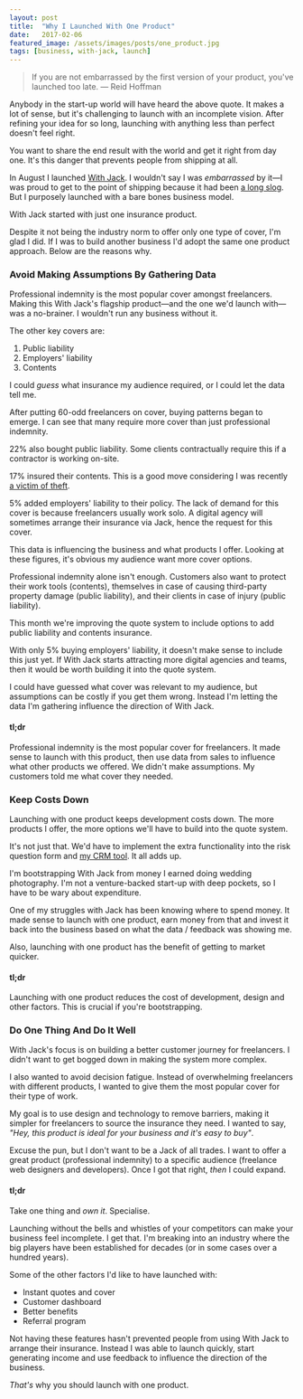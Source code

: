 ```yaml
---
layout: post
title:  "Why I Launched With One Product"
date:   2017-02-06
featured_image: /assets/images/posts/one_product.jpg
tags: [business, with-jack, launch]
---
```


<blockquote>If you are not embarrassed by the first version of your product, you've launched too late. — Reid Hoffman</blockquote>

Anybody in the start-up world will have heard the above quote. It makes a lot of sense, but it's challenging to launch with an incomplete vision. After refining your idea for so long, launching with anything less than perfect doesn't feel right.

You want to share the end result with the world and get it right from day one. It's this danger that prevents people from shipping at all.

In August I launched <a href="https://withjack.co.uk">With Jack</a>. I wouldn't say I was _embarrassed_ by it—I was proud to get to the point of shipping because it had been <a href="/idea-to-launch-in-11-years/">a long slog</a>. But I purposely launched with a bare bones business model.

With Jack started with just one insurance product.

Despite it not being the industry norm to offer only one type of cover, I'm glad I did. If I was to build another business I'd adopt the same one product approach. Below are the reasons why.

<h3>Avoid Making Assumptions By Gathering Data</h3>

Professional indemnity is the most popular cover amongst freelancers. Making this With Jack's flagship product—and the one we'd launch with—was a no-brainer. I wouldn't run any business without it.

The other key covers are:

1. Public liability
2. Employers' liability
3. Contents

I could _guess_ what insurance my audience required, or I could let the data tell me.

After putting 60-odd freelancers on cover, buying patterns began to emerge. I can see that many require more cover than just professional indemnity.

22% also bought public liability. Some clients contractually require this if a contractor is working on-site.

17% insured their contents. This is a good move considering I was recently <a href="https://withjack.co.uk/insurance/2017/01/25/ive-been-burgled.html">a victim of theft</a>.

5% added employers' liability to their policy. The lack of demand for this cover is because freelancers usually work solo. A digital agency will sometimes arrange their insurance via Jack, hence the request for this cover.

This data is influencing the business and what products I offer. Looking at these figures, it's obvious my audience want more cover options.

Professional indemnity alone isn't enough. Customers also want to protect their work tools (contents), themselves in case of causing third-party property damage (public liability), and their clients in case of injury (public liability).

This month we're improving the quote system to include options to add public liability and contents insurance.

With only 5% buying employers' liability, it doesn't make sense to include this just yet. If With Jack starts attracting more digital agencies and teams, then it would be worth building it into the quote system.

I could have guessed what cover was relevant to my audience, but assumptions can be costly if you get them wrong. Instead I'm letting the data I'm gathering influence the direction of With Jack.

<h4>tl;dr</h4>

Professional indemnity is the most popular cover for freelancers. It made sense to launch with this product, then use data from sales to influence what other products we offered. We didn't make assumptions. My customers told me what cover they needed.

<h3>Keep Costs Down</h3>

Launching with one product keeps development costs down. The more products I offer, the more options we'll have to build into the quote system.

It's not just that. We'd have to implement the extra functionality into the risk question form and <a href="/tools-i-use/">my CRM tool</a>. It all adds up.

I'm bootstrapping With Jack from money I earned doing wedding photography. I'm not a venture-backed start-up with deep pockets, so I have to be wary about expenditure.

One of my struggles with Jack has been knowing where to spend money. It made sense to launch with one product, earn money from that and invest it back into the business based on what the data / feedback was showing me.

Also, launching with one product has the benefit of getting to market quicker.

<h4>tl;dr</h4>

Launching with one product reduces the cost of development, design and other factors. This is crucial if you're bootstrapping.

<h3>Do One Thing And Do It Well</h3>

With Jack's focus is on building a better customer journey for freelancers. I didn't want to get bogged down in making the system more complex.

I also wanted to avoid decision fatigue. Instead of overwhelming freelancers with different products, I wanted to give them the most popular cover for their type of work.

My goal is to use design and technology to remove barriers, making it simpler for freelancers to source the insurance they need. I wanted to say, _"Hey, this product is ideal for your business and it's easy to buy"_.

Excuse the pun, but I don't want to be a Jack of all trades. I want to offer a great product (professional indemnity) to a specific audience (freelance web designers and developers). Once I got that right, _then_ I could expand.

<h4>tl;dr</h4>

Take one thing and _own it_. Specialise.

Launching without the bells and whistles of your competitors can make your business feel incomplete. I get that. I'm breaking into an industry where the big players have been established for decades (or in some cases over a hundred years).

Some of the other factors I'd like to have launched with:

* Instant quotes and cover
* Customer dashboard
* Better benefits
* Referral program

Not having these features hasn't prevented people from using With Jack to arrange their insurance. Instead I was able to launch quickly, start generating income and use feedback to influence the direction of the business.

_That's_ why you should launch with one product.